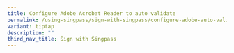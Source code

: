 ```yaml
---
title: Configure Adobe Acrobat Reader to auto validate
permalink: /using-singpass/sign-with-singpass/configure-adobe-auto-validate/
variant: tiptap
description: ""
third_nav_title: Sign with Singpass
---
```

